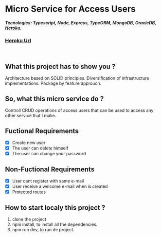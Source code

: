 # Micro Service for Access Users
##### Tecnologies: Typescript, Node, Express, TypeORM, MongoDB, OracleDB, Heroku.

### [Heroku Url](https://elciess-ms-access-users.herokuapp.com/)

<br />

## What this project has to show you ?
Architecture based on SOLID principles. Diversification of infrastructure implementations. Package by feature approuch.

## So, what this micro service do ?
Controll CRUD operations of access users that can be used to access any other service that I make. 

## Fuctional Requirements
- [x] Create new user
- [x] The user can delete himself
- [x] The user can change your password

## Non-Fuctional Requirements
- [x] User cant register with same e-mail
- [x] User receive a welcome e-mail when is created
- [x] Protected routes

## How to start localy this project ?
1. clone the project
2. npm install, to install all the dependencies.
3. npm run dev, to run de project.